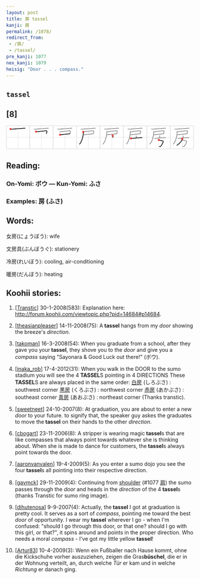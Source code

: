 ```yaml
---
layout: post
title: 房 tassel
kanji: 房
permalink: /1078/
redirect_from:
 - /房/
 - /tassel/
pre_kanji: 1077
nex_kanji: 1079
heisig: "Door . . . compass."
---
```


## `tassel`

## [8]

<div class="stroke"><img src="../images/E688BF.png" /></div>

## Reading:

### On-Yomi: ボウ &mdash; Kun-Yomi: ふさ

### Examples: 房 (ふさ)

## Words:

女房(にょうぼう): wife

文房具(ぶんぼうぐ): stationery

冷房(れいぼう): cooling, air-conditioning

暖房(だんぼう): heating

## Koohii stories:

1) [<a href="http://kanji.koohii.com/profile/Transtic">Transtic</a>] 30-1-2008(583): Explanation here: <a href="http://forum.koohii.com/viewtopic.php?pid=14684#p14684">http://forum.koohii.com/viewtopic.php?pid=14684#p14684</a>. 

2) [<a href="http://kanji.koohii.com/profile/theasianpleaser">theasianpleaser</a>] 14-11-2008(75): A<strong> tassel</strong> hangs from my <em>door</em> showing the breeze&#039;s <em>direction</em>. 

3) [<a href="http://kanji.koohii.com/profile/takoman">takoman</a>] 16-3-2008(54): When you graduate from a school, after they gave you your<strong> tassel</strong>, they shove you to the <em>door</em> and give you a <em>compass</em> saying &quot;Sayonara &amp; Good Luck out there!&quot; (ボウ). 

4) [<a href="http://kanji.koohii.com/profile/inaka_rob">inaka_rob</a>] 17-4-2012(31): When you walk in the DOOR to the sumo stadium you will see the 4<strong> TASSEL</strong>S pointing in 4 DIRECTIONS These<strong> TASSEL</strong>S are always placed in the same order:   <a href="http://jisho.org/kanji/details/白房">白房</a>   (しろぶさ) : southwest corner   <a href="http://jisho.org/kanji/details/黒房">黒房</a>   (くろぶさ) : northwest corner   <a href="http://jisho.org/kanji/details/赤房">赤房</a>   (あかぶさ) : southeast corner   <a href="http://jisho.org/kanji/details/青房">青房</a>   (あおぶさ) : northeast corner (Thanks transtic). 

5) [<a href="http://kanji.koohii.com/profile/sweetneet">sweetneet</a>] 24-10-2007(8): At graduation, you are about to enter a new <em>door</em> to your future. to signify that, the speaker guy askes the graduates to move the<strong> tassel</strong> on their hands to the other <em>direction</em>. 

6) [<a href="http://kanji.koohii.com/profile/cbogart">cbogart</a>] 23-11-2006(8): A stripper is wearing magic<strong> tassel</strong>s that are like compasses that always point towards whatever she is thinking about. When she is made to dance for customers, the<strong> tassel</strong>s always point towards the door. 

7) [<a href="http://kanji.koohii.com/profile/aaronvanvalen">aaronvanvalen</a>] 19-4-2009(5): As you enter a sumo dojo you see the four<strong> tassel</strong>s all pointing into their respective direction. 

8) [<a href="http://kanji.koohii.com/profile/gavmck">gavmck</a>] 29-11-2009(4): Continuing from <a href="../1077">shoulder</a> <span class="index">(#1077 <a href="http://jisho.org/kanji/details/肩">肩</a>)</span> the sumo passes through the <em>door</em> and heads in the <em>direction</em> of the 4<strong> tassel</strong>s (thanks Transtic for sumo ring image). 

9) [<a href="http://kanji.koohii.com/profile/dihutenosa">dihutenosa</a>] 9-9-2007(4): Actually, the<strong> tassel</strong> I got at graduation is pretty cool. It serves as a sort of <em>compass</em>, pointing me toward the best <em>door</em> of opportunity. I wear my<strong> tassel</strong> wherever I go - when I&#039;m confused: &quot;should I go through this door, or that one? should I go with this girl, or that?&quot;, it spins around and points in the proper direction. Who needs a moral <em>compass</em> - I&#039;ve got my little yellow<strong> tassel</strong>! 

10) [<a href="http://kanji.koohii.com/profile/Artur83">Artur83</a>] 10-4-2009(3): Wenn ein Fußballer nach Hause kommt, ohne die Kickschuhe vorher auszuziehen, zeigen die Gras<strong>büschel</strong>, die er in der Wohnung verteilt, an, durch welche <em>Tür</em> er kam und in welche <em>Richtung</em> er danach ging. 

